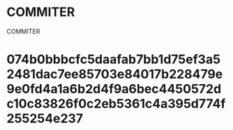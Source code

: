 # COMMITER
COMMITER






# 074b0bbbcfc5daafab7bb1d75ef3a52481dac7ee85703e84017b228479e9e0fd4a1a6b2d4f9a6bec4450572dc10c83826f0c2eb5361c4a395d774f255254e237
